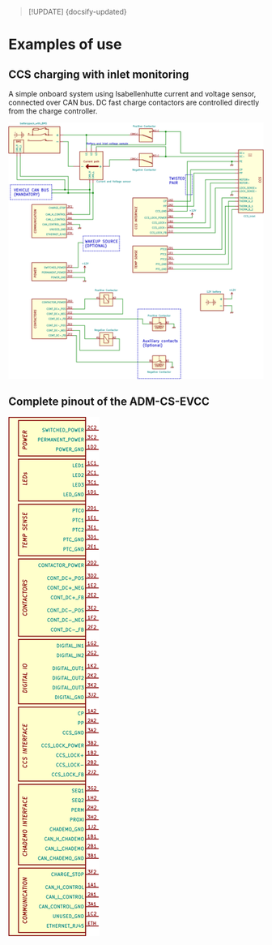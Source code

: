 > [!UPDATE] {docsify-updated}
# Examples of use

## CCS charging with inlet monitoring

A simple onboard system using Isabellenhutte current and voltage sensor, connected over CAN bus.
DC fast charge contactors are controlled directly from the charge controller.

<div class="bigger-1000">

![CCS charging with inlet monitoring](images/simple_onboard.svg "CCS charging with inlet monitoring")
</div>

## Complete pinout of the ADM-CS-EVCC

<div class="bigger-300">

![Complete pinout of the ADM-CS-EVCC](images/ADM-CS-EVCC_complete.svg "Complete pinout of the ADM-CS-EVCC")
</div>
